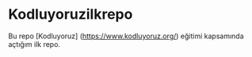 # Kodluyoruzilkrepo

Bu repo [Kodluyoruz] (https://www.kodluyoruz.org/) eğitimi kapsamında açtığım ilk repo.


